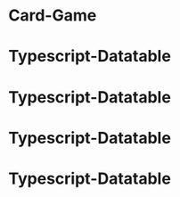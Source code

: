 # Card-Game
# Typescript-Datatable
# Typescript-Datatable
# Typescript-Datatable
# Typescript-Datatable
